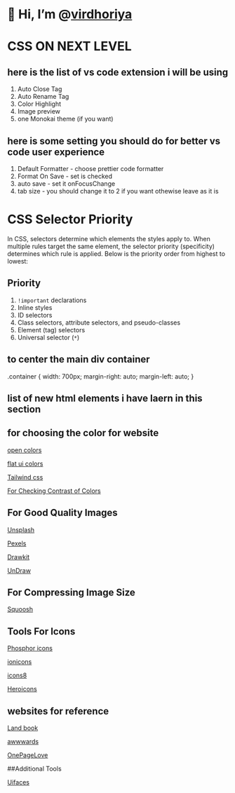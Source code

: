 # 👋 Hi, I’m @[virdhoriya](https://www.linkedin.com/in/virji-dhoriya/)
# 
# CSS ON NEXT LEVEL

## here is the list of vs code extension i will be using

1. Auto Close Tag
2. Auto Rename Tag
3. Color Highlight
4. Image preview
5. one Monokai theme (if you want)

## here is some setting you should do for better vs code user experience

1. Default Formatter - choose prettier code formatter
2. Format On Save - set is checked
3. auto save - set it onFocusChange
4. tab size - you should change it to 2 if you want othewise leave as it is

# CSS Selector Priority

In CSS, selectors determine which elements the styles apply to. When multiple rules target the same element, the selector priority (specificity) determines which rule is applied. Below is the priority order from highest to lowest:

## Priority

1. `!important` declarations
2. Inline styles
3. ID selectors
4. Class selectors, attribute selectors, and pseudo-classes
5. Element (tag) selectors
6. Universal selector (`*`)


## to center the main div container

.container {
  width: 700px;
  margin-right: auto;
  margin-left: auto;
}

## list of new html elements i have laern in this section

<section></section>
<blockquote></blockquote>
<figure></figure>


## for choosing the color for website


[open colors](https://yeun.github.io/open-color/)

[flat ui colors](https://flatuicolors.com/)

[Tailwind css](https://tailwindcss.com/docs/customizing-colors)

[For Checking Contrast of Colors](https://coolors.co/contrast-checker/495057-ffffff)

## For Good Quality Images

[Unsplash](https://unsplash.com/)

[Pexels](https://www.pexels.com/)

[Drawkit](https://www.drawkit.com/)

[UnDraw](https://www.google.com)

## For Compressing Image Size

[Squoosh](https://squoosh.app/)

## Tools For Icons

[Phosphor icons](https://phosphoricons.com/)

[ionicons](https://ionic.io/ionicons/v4)

[icons8](https://icons8.com/icons)

[Heroicons](https://heroicons.com/)

## websites for reference

[Land book](https://land-book.com/)

[awwwards](https://www.awwwards.com/)

[OnePageLove](https://onepagelove.com/)

##Additional Tools 

[Uifaces]()